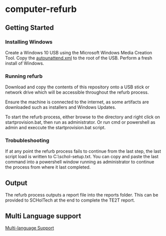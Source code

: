 # computer-refurb

## Getting Started

### Installing Windows
Create a Windows 10 USB using the Microsoft Windows Media Creation Tool.
Copy the [autounattend.xml](/assets/autounattend.xml) to the root of the USB. Perform a fresh install of Windows.

### Running refurb 
Download and copy the contents of this repository onto a USB stick or network drive which will be accessible throughout the refurb process.

Ensure the machine is connected to the internet, as some artifacts are downloaded such as installers and Windows Updates.

To start the refurb process, either browse to the directory and right click on startprovision.bat, then run as administrator. Or run cmd or powershell as admin and execcute the startprovision.bat script.

### Trobubleshooting
If at any point the refurb process fails to continue from the last step, the last script load is written to C:\schol-setup.txt. You can copy and paste the last command into a powershell window running as administrator to continue the process from where it last completed.

## Output
The refurb process outputs a report file into the reports folder. This can be provided to SCHolTech at the end to complete the TE2T report.


## Multi Language support

[Multi-language Support](/Docs/MultiLanguageSupport.md)

